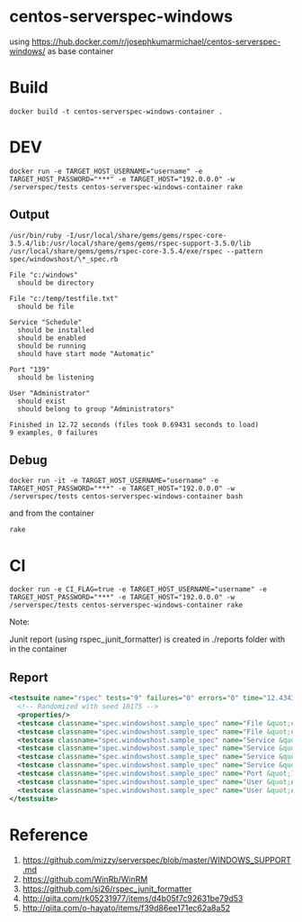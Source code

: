 # centos-serverspec-windows

using https://hub.docker.com/r/josephkumarmichael/centos-serverspec-windows/ as base container

# Build
```
docker build -t centos-serverspec-windows-container .
```
# DEV
```
docker run -e TARGET_HOST_USERNAME="username" -e TARGET_HOST_PASSWORD="***" -e TARGET_HOST="192.0.0.0" -w /serverspec/tests centos-serverspec-windows-container rake
```
## Output
```shell
/usr/bin/ruby -I/usr/local/share/gems/gems/rspec-core-3.5.4/lib:/usr/local/share/gems/gems/rspec-support-3.5.0/lib /usr/local/share/gems/gems/rspec-core-3.5.4/exe/rspec --pattern spec/windowshost/\*_spec.rb

File "c:/windows"
  should be directory

File "c:/temp/testfile.txt"
  should be file

Service "Schedule"
  should be installed
  should be enabled
  should be running
  should have start mode "Automatic"

Port "139"
  should be listening

User "Administrator"
  should exist
  should belong to group "Administrators"

Finished in 12.72 seconds (files took 0.69431 seconds to load)
9 examples, 0 failures
```
## Debug
```
docker run -it -e TARGET_HOST_USERNAME="username" -e TARGET_HOST_PASSWORD="***" -e TARGET_HOST="192.0.0.0" -w /serverspec/tests centos-serverspec-windows-container bash
```
and from the container
```
rake
```

# CI
```
docker run -e CI_FLAG=true -e TARGET_HOST_USERNAME="username" -e TARGET_HOST_PASSWORD="***" -e TARGET_HOST="192.0.0.0" -w /serverspec/tests centos-serverspec-windows-container rake
```
Note:

Junit report (using rspec_junit_formatter) is created in ./reports folder with in the container

## Report

```xml
<testsuite name="rspec" tests="9" failures="0" errors="0" time="12.434326" timestamp="">
  <!-- Randomized with seed 10175 -->
  <properties/>
  <testcase classname="spec.windowshost.sample_spec" name="File &quot;c:/windows&quot; should be directory" file="./spec/windowshost/sample_spec.rb" time="1.272238"/>
  <testcase classname="spec.windowshost.sample_spec" name="File &quot;c:/temp/testfile.txt&quot; should be file" file="./spec/windowshost/sample_spec.rb" time="1.174061"/>
  <testcase classname="spec.windowshost.sample_spec" name="Service &quot;Schedule&quot; should be installed" file="./spec/windowshost/sample_spec.rb" time="1.489733"/>
  <testcase classname="spec.windowshost.sample_spec" name="Service &quot;Schedule&quot; should be enabled" file="./spec/windowshost/sample_spec.rb" time="1.560738"/>
  <testcase classname="spec.windowshost.sample_spec" name="Service &quot;Schedule&quot; should be running" file="./spec/windowshost/sample_spec.rb" time="1.504575"/>
  <testcase classname="spec.windowshost.sample_spec" name="Service &quot;Schedule&quot; should have start mode &quot;Automatic&quot;" file="./spec/windowshost/sample_spec.rb" time="1.743139"/>
  <testcase classname="spec.windowshost.sample_spec" name="Port &quot;139&quot; should be listening" file="./spec/windowshost/sample_spec.rb" time="1.217949"/>
  <testcase classname="spec.windowshost.sample_spec" name="User &quot;Administrator&quot; should exist" file="./spec/windowshost/sample_spec.rb" time="1.330324"/>
  <testcase classname="spec.windowshost.sample_spec" name="User &quot;Administrator&quot; should belong to group &quot;Administrators&quot;" file="./spec/windowshost/sample_spec.rb" time="1.134787"/>
</testsuite>

```

# Reference

1. https://github.com/mizzy/serverspec/blob/master/WINDOWS_SUPPORT.md
2. https://github.com/WinRb/WinRM
3. https://github.com/sj26/rspec_junit_formatter
4. http://qiita.com/rk05231977/items/d4b05f7c92631be79d53
5. http://qiita.com/o-hayato/items/f39d86ee171ec62a8a52
